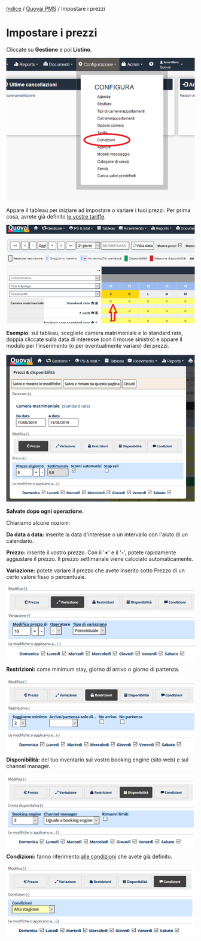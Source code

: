 
[Indice](index.md) / [Quovai PMS](quovai-pms-it.md) / Impostare i prezzi

# Impostare i prezzi
 
 Cliccate su **Gestione** e poi **Listino**.  

![](images/impostare-prezzi-001.png)

Appare il tableau per iniziare ad impostare o variare i tuoi prezzi. Per prima cosa, avrete già definito [le vostre tariffe](https://quovai.github.io/impostare-le-tariffe-it.html). 

![](images/impostare-prezzi-002.png)

**Esempio**: sul tableau, scegliete camera matrimoniale e lo standard rate, doppia cliccate sulla data di interesse (con il mouse sinistro) e appare il modulo per l’inserimento (o per eventualmente variare) dei prezzi.

![](images/impostare-prezzi-002b.png)

**Salvate dopo ogni operazione.**

Chiariamo alcune nozioni:

**Da data a data:** inserite la data d'interesse o un intervallo con l'aiuto di un calendario.

**Prezzo:** inserite il vostro prezzo. Con il '**+**' e il '**-**', potete rapidamente aggiustare il prezzo. Il prezzo settimanale viene calcolato automaticamente.

**Variazione:** potete variare il prezzo che avete inserito sotto Prezzo di un certo valore fisso o percentuale.

![](images/impostare-prezzi-003.png)

**Restrizioni:** come minimum stay, giorno di arrivo o giorno di partenza.  

![](images/impostare-prezzi-004.png)

**Disponibilità:** del tuo inventario sul vostro booking engine (sito web) e sul channel manager.  

![](images/impostare-prezzi-005.png)

**Condizioni:** fanno riferimento [alle condizioni](https://quovai.github.io/impostare-le-condizioni-it.html) che avete già definito. 

 ![](images/impostare-prezzi-006.png)
 